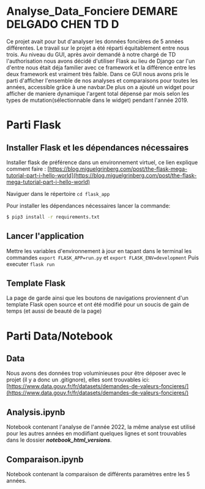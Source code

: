 # Analyse_Data_Fonciere DEMARE DELGADO CHEN TD D
Ce projet avait pour but d'analyser les données foncières de 5 années différentes. Le travail sur le projet a été réparti équitablement entre nous trois. Au niveau du GUI, après avoir demandé à notre chargé de TD l'authorisation nous avons décidé d'utiliser Flask au lieu de Django car l'un d'entre nous était déja familier avec ce framework et la différence entre les deux framework est vraiment très faible. Dans ce GUI nous avons pris le parti d'afficher l'ensemble de nos analyses et comparaisons pour toutes les années, accessible grâce à une navbar.De plus on a ajouté un widget pour afficher de maniere dynamique l'argent total dépensé par mois selon les types de mutation(sélectionnable dans le widget) pendant l'année 2019.
# Parti Flask
## Installer Flask et les dépendances nécessaires  
Installer flask de préférence dans un environnement virtuel, ce lien explique comment faire : [https://blog.miguelgrinberg.com/post/the-flask-mega-tutorial-part-i-hello-world](https://blog.miguelgrinberg.com/post/the-flask-mega-tutorial-part-i-hello-world)  

Naviguer dans le répertoire ``` cd flask_app ```

Pour installer les dépendances nécessaires lancer la commande:

```bash 
$ pip3 install -r requirements.txt
```

## Lancer l'application 
Mettre les variables d'environnement à jour en tapant dans le terminal les commandes ```export FLASK_APP=run.py``` et ```export FLASK_ENV=development```
Puis executer ```flask run```

## Template Flask
La page de garde ainsi que les boutons de navigations proviennent d'un template Flask open source et ont été modifié pour un soucis de gain de temps (et aussi de beauté de la page)

# Parti Data/Notebook

## Data
Nous avons des données trop voluminieuses pour être déposer avec le projet (il y a donc un .gitignore), elles sont trouvables ici: [https://www.data.gouv.fr/fr/datasets/demandes-de-valeurs-foncieres/](https://www.data.gouv.fr/fr/datasets/demandes-de-valeurs-foncieres/)

## Analysis.ipynb
Notebook contenant l'analyse de l'année 2022, la même analyse est utilisé pour les autres années en modiifiant quelques lignes et sont trouvables dans le dossier ***notebook_html_versions***.

## Comparaison.ipynb
Notebook contenant la comparaison de différents paramètres entre les 5 années.
